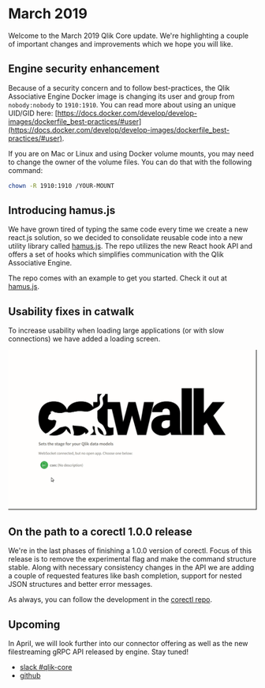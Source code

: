 # March 2019

Welcome to the March 2019 Qlik Core update. We're highlighting a couple of important changes and improvements which we
hope you will like.

## Engine security enhancement

Because of a security concern and to follow best-practices, the Qlik Associative Engine Docker image is changing its
user and group from `nobody:nobody` to `1910:1910`. You can read more about using an unique UID/GID here:
[https://docs.docker.com/develop/develop-images/dockerfile_best-practices/#user](https://docs.docker.com/develop/develop-images/dockerfile_best-practices/#user).

If you are on Mac or Linux and using Docker volume mounts, you may need to change the owner of the volume files. You can
do that with the following command:

```bash
chown -R 1910:1910 /YOUR-MOUNT
```

## Introducing hamus.js

We have grown tired of typing the same code every time we create a new react.js solution, so we decided to consolidate
reusable code into a new utility library called [hamus.js](https://github.com/qlik-oss/hamus.js). The repo utilizes
the new React hook API and offers a set of hooks which simplifies communication with the Qlik Associative Engine.

The repo comes with an example to get you started. Check it out at [hamus.js](https://github.com/qlik-oss/hamus.js).

## Usability fixes in catwalk

To increase usability when loading large applications (or with slow connections) we have added a loading screen.

![screenshot](../images/catwalk-loading.gif)

## On the path to a corectl 1.0.0 release

We're in the last phases of finishing a 1.0.0 version of corectl. Focus of this release is to remove the experimental
flag and make the command structure stable. Along with necessary consistency changes in the API we are adding a
couple of requested features like bash completion, support for nested JSON structures and better error messages.

As always, you can follow the development in the [corectl repo](https://github.com/qlik-oss/corectl).

## Upcoming

In April, we will look further into our connector offering as well as the new filestreaming gRPC API released by engine.
Stay tuned!

* [slack #qlik-core](https://qlik-branch.slack.com/channels/qlik-core)
* [github](https://github.com/qlik-oss)
